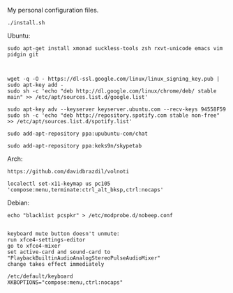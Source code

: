 My personal configuration files.

    ./install.sh

Ubuntu:

    sudo apt-get install xmonad suckless-tools zsh rxvt-unicode emacs vim pidgin git



    wget -q -O - https://dl-ssl.google.com/linux/linux_signing_key.pub | sudo apt-key add -
    sudo sh -c 'echo "deb http://dl.google.com/linux/chrome/deb/ stable main" >> /etc/apt/sources.list.d/google.list'

    sudo apt-key adv --keyserver keyserver.ubuntu.com --recv-keys 94558F59
    sudo sh -c 'echo "deb http://repository.spotify.com stable non-free" >> /etc/apt/sources.list.d/spotify.list'

    sudo add-apt-repository ppa:upubuntu-com/chat

    sudo add-apt-repository ppa:keks9n/skypetab


Arch:

    https://github.com/davidbrazdil/volnoti

    localectl set-x11-keymap us pc105 'compose:menu,terminate:ctrl_alt_bksp,ctrl:nocaps'


Debian:

    echo "blacklist pcspkr" > /etc/modprobe.d/nobeep.conf


    keyboard mute button doesn't unmute:
    run xfce4-settings-editor
    go to xfce4-mixer
    set active-card and sound-card to "PlaybackBuiltinAudioAnalogStereoPulseAudioMixer"
    change takes effect immediately

    /etc/default/keyboard
    XKBOPTIONS="compose:menu,ctrl:nocaps"

